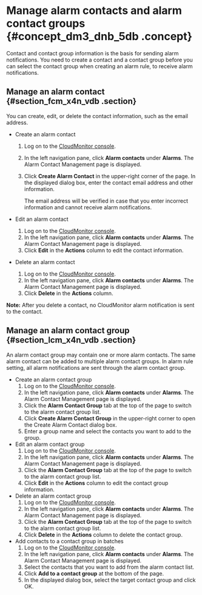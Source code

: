 # Manage alarm contacts and alarm contact groups {#concept_dm3_dnb_5db .concept}

Contact and contact group information is the basis for sending alarm notifications. You need to create a contact and a contact group before you can select the contact group when creating an alarm rule, to receive alarm notifications.

## Manage an alarm contact {#section_fcm_x4n_vdb .section}

You can create, edit, or delete the contact information, such as the email address.

-   Create an alarm contact
    1.  Log on to the [CloudMonitor console](https://partners-intl.console.aliyun.com/#/cms).
    2.  In the left navigation pane, click **Alarm contacts** under **Alarms**. The Alarm Contact Management page is displayed.
    3.  Click **Create Alarm Contact** in the upper-right corner of the page. In the displayed dialog box, enter the contact email address and other information.

        The email address will be verified in case that you enter incorrect information and cannot receive alarm notifications.

-   Edit an alarm contact
    1.  Log on to the [CloudMonitor console](https://partners-intl.console.aliyun.com/#/cms).
    2.  In the left navigation pane, click **Alarm contacts** under **Alarms**. The Alarm Contact Management page is displayed.
    3.  Click **Edit** in the **Actions** column to edit the contact information.
-   Delete an alarm contact
    1.  Log on to the [CloudMonitor console](https://partners-intl.console.aliyun.com/#/cms).
    2.  In the left navigation pane, click **Alarm contacts** under **Alarms**. The Alarm Contact Management page is displayed.
    3.  Click **Delete** in the **Actions** column.

**Note:** After you delete a contact, no CloudMonitor alarm notification is sent to the contact.

## Manage an alarm contact group {#section_lcm_x4n_vdb .section}

An alarm contact group may contain one or more alarm contacts. The same alarm contact can be added to multiple alarm contact groups. In alarm rule setting, all alarm notifications are sent through the alarm contact group.

-   Create an alarm contact group
    1.  Log on to the [CloudMonitor console](https://partners-intl.console.aliyun.com/#/cms).
    2.  In the left navigation pane, click **Alarm contacts** under **Alarms**. The Alarm Contact Management page is displayed.
    3.  Click the **Alarm Contact Group** tab at the top of the page to switch to the alarm contact group list.
    4.  Click **Create Alarm Contact Group** in the upper-right corner to open the Create Alarm Contact dialog box.
    5.  Enter a group name and select the contacts you want to add to the group.
-   Edit an alarm contact group
    1.  Log on to the [CloudMonitor console](https://partners-intl.console.aliyun.com/#/cms).
    2.  In the left navigation pane, click **Alarm contacts** under **Alarms**. The Alarm Contact Management page is displayed.
    3.  Click the **Alarm Contact Group** tab at the top of the page to switch to the alarm contact group list.
    4.  Click **Edit** in the **Actions** column to edit the contact group information.
-   Delete an alarm contact group
    1.  Log on to the [CloudMonitor console](https://partners-intl.console.aliyun.com/#/cms).
    2.  In the left navigation pane, click **Alarm contacts** under **Alarms**. The Alarm Contact Management page is displayed.
    3.  Click the **Alarm Contact Group** tab at the top of the page to switch to the alarm contact group list.
    4.  Click **Delete** in the **Actions** column to delete the contact group.
-   Add contacts to a contact group in batches
    1.  Log on to the [CloudMonitor console](https://partners-intl.console.aliyun.com/#/cms).
    2.  In the left navigation pane, click **Alarm contacts** under **Alarms**. The Alarm Contact Management page is displayed.
    3.  Select the contacts that you want to add from the alarm contact list.
    4.  Click **Add to a contact group** at the bottom of the page.
    5.  In the displayed dialog box, select the target contact group and click OK.

